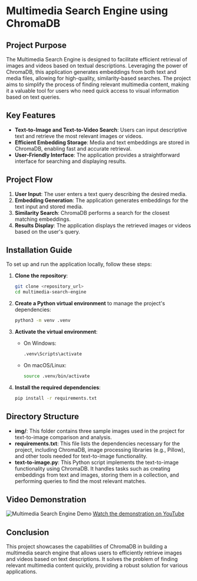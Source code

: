 
# Multimedia Search Engine using ChromaDB

## Project Purpose

The Multimedia Search Engine is designed to facilitate efficient retrieval of images and videos based on textual descriptions. Leveraging the power of ChromaDB, this application generates embeddings from both text and media files, allowing for high-quality, similarity-based searches. The project aims to simplify the process of finding relevant multimedia content, making it a valuable tool for users who need quick access to visual information based on text queries.

## Key Features
- **Text-to-Image and Text-to-Video Search**: Users can input descriptive text and retrieve the most relevant images or videos.
- **Efficient Embedding Storage**: Media and text embeddings are stored in ChromaDB, enabling fast and accurate retrieval.
- **User-Friendly Interface**: The application provides a straightforward interface for searching and displaying results.

## Project Flow
1. **User Input**: The user enters a text query describing the desired media.
2. **Embedding Generation**: The application generates embeddings for the text input and stored media.
3. **Similarity Search**: ChromaDB performs a search for the closest matching embeddings.
4. **Results Display**: The application displays the retrieved images or videos based on the user's query.

## Installation Guide

To set up and run the application locally, follow these steps:

1. **Clone the repository**:
   ```bash
   git clone <repository_url>
   cd multimedia-search-engine
   ```

2. **Create a Python virtual environment** to manage the project's dependencies:
   ```bash
   python3 -m venv .venv
   ```

3. **Activate the virtual environment**:
   - On Windows:
     ```bash
     .venv\Scripts\activate
     ```
   - On macOS/Linux:
     ```bash
     source .venv/bin/activate
     ```

4. **Install the required dependencies**:
   ```bash
   pip install -r requirements.txt
   ```

## Directory Structure

- **img/**: This folder contains three sample images used in the project for text-to-image comparison and analysis.
- **requirements.txt**: This file lists the dependencies necessary for the project, including ChromaDB, image processing libraries (e.g., Pillow), and other tools needed for text-to-image functionality.
- **text-to-image.py**: This Python script implements the text-to-image functionality using ChromaDB. It handles tasks such as creating embeddings from text and images, storing them in a collection, and performing queries to find the most relevant matches.

## Video Demonstration

![Multimedia Search Engine Demo](https://img.youtube.com/vi/emZToJkCZPs/0.jpg)
[Watch the demonstration on YouTube](https://youtu.be/emZToJkCZPs)

## Conclusion

This project showcases the capabilities of ChromaDB in building a multimedia search engine that allows users to efficiently retrieve images and videos based on text descriptions. It solves the problem of finding relevant multimedia content quickly, providing a robust solution for various applications.


```

